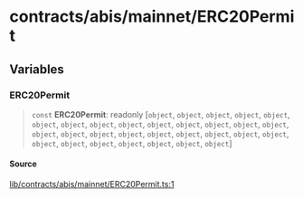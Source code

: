 # contracts/abis/mainnet/ERC20Permit

## Variables

### ERC20Permit

> `const` **ERC20Permit**: readonly [`object`, `object`, `object`, `object`, `object`, `object`, `object`, `object`, `object`, `object`, `object`, `object`, `object`, `object`, `object`, `object`, `object`, `object`, `object`, `object`, `object`, `object`, `object`, `object`, `object`, `object`, `object`, `object`, `object`, `object`]

#### Source

[lib/contracts/abis/mainnet/ERC20Permit.ts:1](https://github.com/PufferFinance/puffer-sdk/blob/1d1e0f56353f68627f89fcbefdf7413c184aec36/lib/contracts/abis/mainnet/ERC20Permit.ts#L1)
